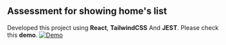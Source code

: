 ## Assessment for showing home's list

Developed this project using **React**, **TailwindCSS** And **JEST**.
Please check this **demo**.
[![Demo]()](https://github.com/brick-ninja/showing-list-home/edit/master/demo.mp4)
